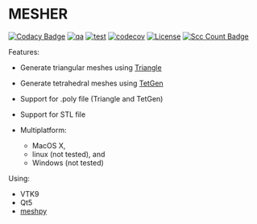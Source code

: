 # MESHER

[![Codacy Badge](https://app.codacy.com/project/badge/Grade/1cdafdee05c548c382ddce93605357fe)](https://www.codacy.com/gh/andrsd/mesher/dashboard?utm_source=github.com&amp;utm_medium=referral&amp;utm_content=andrsd/mesher&amp;utm_campaign=Badge_Grade)
[![qa](https://github.com/andrsd/mesher/actions/workflows/flake8.yml/badge.svg?branch=main)](https://github.com/andrsd/mesher/actions/workflows/flake8.yml)
[![test](https://github.com/andrsd/mesher/actions/workflows/build.yml/badge.svg)](https://github.com/andrsd/mesher/actions/workflows/build.yml)
[![codecov](https://codecov.io/gh/andrsd/mesher/branch/main/graph/badge.svg?token=RHCTM3I44O)](https://codecov.io/gh/andrsd/mesher)
[![License](http://img.shields.io/:license-mit-blue.svg)](https://andrsd.mit-license.org/)
[![Scc Count Badge](https://sloc.xyz/github/andrsd/mesher/)](https://github.com/andrsd/mesher/)

Features:
- Generate triangular meshes using [Triangle](https://www.cs.cmu.edu/~quake/triangle.html)

- Generate tetrahedral meshes using [TetGen](https://wias-berlin.de/software/tetgen/)

- Support for .poly file (Triangle and TetGen)

- Support for STL file

- Multiplatform:

  - MacOS X,
  - linux (not tested), and
  - Windows (not tested)

Using:
- VTK9
- Qt5
- [meshpy](https://github.com/inducer/meshpy)
